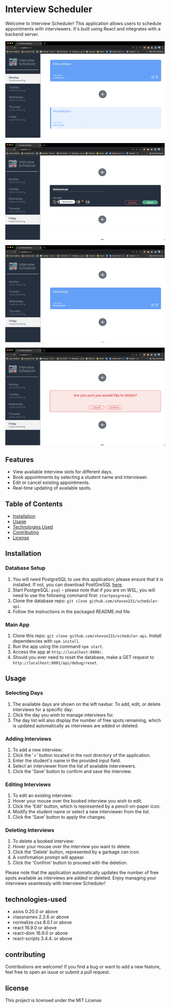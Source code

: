# Interview Scheduler

Welcome to Interview Scheduler! This application allows users to schedule appointments with interviewers. It's built using React and integrates with a backend server.

![Main page interface](./docs/app_interface.png)

![Add new interview](./docs/add_new_student.png)

![Main page showing newly added interview](./docs/after_schedule.png)

![Delete interview confirmation menu](./docs/delete.png)

## Features

- View available interview slots for different days.
- Book appointments by selecting a student name and interviewer.
- Edit or cancel existing appointments.
- Real-time updating of available spots.

## Table of Contents

- [Installation](#installation)
- [Usage](#usage)
- [Technologies Used](#technologies-used)
- [Contributing](#contributing)
- [License](#license)

## Installation

### Database Setup

1. You will need PostgreSQL to use this application; please ensure that it is installed. If not, you can download PostGreSQL [here](https://www.postgresql.org/about/).
2. Start PostgreSQL: `psql` - please note that if you are on WSL, you will need to use the following command first: `startposgresql`.
3. Clone the database repo: `git clone github.com/shovon231/scheduler-api`.
4. Follow the instructions in the packaged README.md file.

### Main App

1. Clone this repo: `git clone github.com/shovon231/scheduler-api`.
   Install dependencies with `npm install`.
2. Run the app using the command `npm start`.
3. Access the app at `http://localhost:8000/`.
4. Should you ever need to reset the database, make a GET request to `http://localhost:8001/api/debug/reset`.

## Usage

### Selecting Days

1. The available days are shown on the left navbar. To add, edit, or delete interviews for a specific day:
2. Click the day you wish to manage interviews for.
3. The day list will also display the number of free spots remaining, which is updated automatically as interviews are added or deleted.

### Adding Interviews

1. To add a new interview:
2. Click the '+' button located in the root directory of the application.
3. Enter the student's name in the provided input field.
4. Select an interviewer from the list of available interviewers.
5. Click the 'Save' button to confirm and save the interview.

### Editing Interviews

1. To edit an existing interview:
2. Hover your mouse over the booked interview you wish to edit.
3. Click the 'Edit' button, which is represented by a pencil-on-paper icon.
4. Modify the student name or select a new interviewer from the list.
5. Click the 'Save' button to apply the changes.

### Deleting Interviews

1. To delete a booked interview:
2. Hover your mouse over the interview you want to delete.
3. Click the 'Delete' button, represented by a garbage can icon.
4. A confirmation prompt will appear.
5. Click the 'Confirm' button to proceed with the deletion.

Please note that the application automatically updates the number of free spots available as interviews are added or deleted. Enjoy managing your interviews seamlessly with Interview Scheduler!

## technologies-used

- axios 0.20.0 or above
- classnames 2.2.6 or above
- normalize.css 8.0.1 or above
- react 16.9.0 or above
- react-dom 16.9.0 or above
- react-scripts 3.4.4. or above

## contributing

Contributions are welcome! If you find a bug or want to add a new feature, feel free to open an issue or submit a pull request.

## license

This project is licensed under the MIT License
